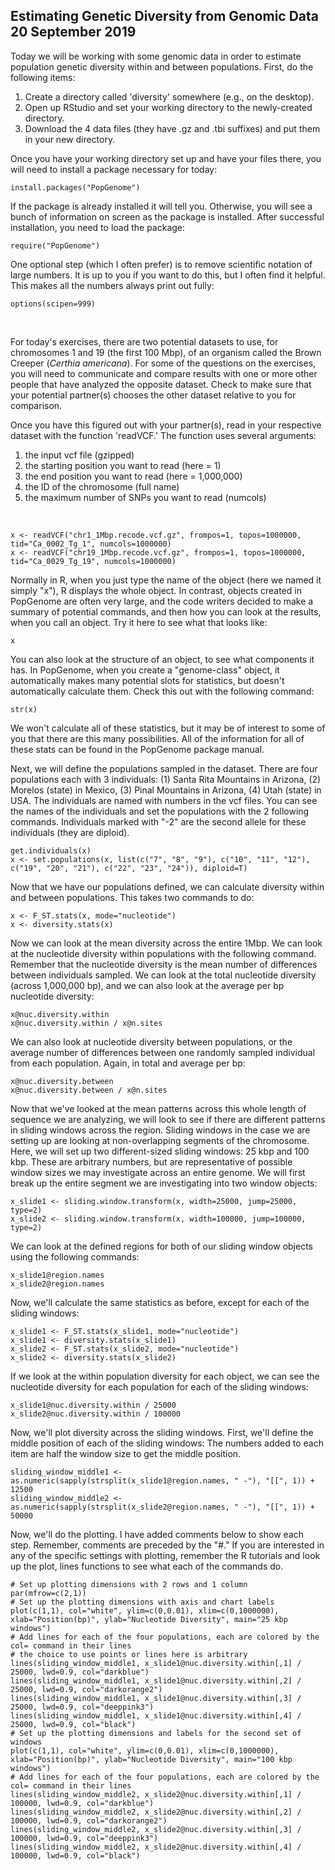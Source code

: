 ## Estimating Genetic Diversity from Genomic Data 20 September 2019

Today we will be working with some genomic data in order to estimate population genetic diversity within and between populations.
First, do the following items:
1. Create a directory called 'diversity' somewhere (e.g., on the desktop).
2. Open up RStudio and set your working directory to the newly-created directory.
3. Download the 4 data files (they have .gz and .tbi suffixes) and put them in your new directory. 

Once you have your working directory set up and have your files there, you will need to install a package necessary for today:

    install.packages("PopGenome")

If the package is already installed it will tell you. Otherwise, you will see a bunch of information on screen as the package
is installed. After successful installation, you need to load the package:
    
    require("PopGenome")

One optional step (which I often prefer) is to remove scientific notation of large numbers. It is up to you if you want to do 
this, but I often find it helpful. This makes all the numbers always print out fully:

    options(scipen=999)

&nbsp;

For today's exercises, there are two potential datasets to use, for chromosomes 1 and 19 (the first 100 Mbp), of an organism
called the Brown Creeper (_Certhia americana_). For some of the questions on the exercises, you will need to communicate and 
compare results with one or more other people that have analyzed the opposite dataset. Check to make sure that your potential
partner(s) chooses the other dataset relative to you for comparison.

Once you have this figured out with your partner(s), read in your respective dataset with the function 'readVCF.' The function
uses several arguments:
1. the input vcf file (gzipped)
2. the starting position you want to read (here = 1)
3. the end position you want to read (here = 1,000,000)
4. the ID of the chromosome (full name)
5. the maximum number of SNPs you want to read (numcols)

&nbsp;

    x <- readVCF("chr1_1Mbp.recode.vcf.gz", frompos=1, topos=1000000, tid="Ca_0002_Tg_1", numcols=1000000)
    x <- readVCF("chr19_1Mbp.recode.vcf.gz", frompos=1, topos=1000000, tid="Ca_0029_Tg_19", numcols=1000000)

Normally in R, when you just type the name of the object (here we named it simply "x"), R displays the whole object. In 
contrast, objects created in PopGenome are often very large, and the code writers decided to make a summary of potential
commands, and then how you can look at the results, when you call an object. Try it here to see what that looks like:

    x

You can also look at the structure of an object, to see what components it has. In PopGenome, when you create a "genome-class"
object, it automatically makes many potential slots for statistics, but doesn't automatically calculate them. Check this out
with the following command:

    str(x)

We won't calculate all of these statistics, but it may be of interest to some of you that there are this many possibilities. 
All of the information for all of these stats can be found in the PopGenome package manual.

Next, we will define the populations sampled in the dataset. There are four populations each with 3 individuals: (1) Santa 
Rita Mountains in Arizona, (2) Morelos (state) in Mexico, (3) Pinal Mountains in Arizona, (4) Utah (state) in USA. The 
individuals are named with numbers in the vcf files. You can see the names of the individuals and set the populations with
the 2 following commands. Individuals marked with "-2" are the second allele for these individuals (they are diploid).

    get.individuals(x)
    x <- set.populations(x, list(c("7", "8", "9"), c("10", "11", "12"), c("19", "20", "21"), c("22", "23", "24")), diploid=T)

Now that we have our populations defined, we can calculate diversity within and between populations. This takes two commands
to do:

    x <- F_ST.stats(x, mode="nucleotide")
    x <- diversity.stats(x)

Now we can look at the mean diversity across the entire 1Mbp. We can look at the nucleotide diversity within populations
with the following command. Remember that the nucleotide diversity is the mean number of differences between individuals
sampled. We can look at the total nucleotide diversity (across 1,000,000 bp), and we can also look at the average per bp
nucleotide diversity:

    x@nuc.diversity.within
    x@nuc.diversity.within / x@n.sites

We can also look at nucleotide diversity between populations, or the average number of differences between one randomly 
sampled individual from each population. Again, in total and average per bp:

    x@nuc.diversity.between
    x@nuc.diversity.between / x@n.sites

Now that we've looked at the mean patterns across this whole length of sequence we are analyzing, we will look to see if there
are different patterns in sliding windows across the region. Sliding windows in the case we are setting up are looking at
non-overlapping segments of the chromosome. Here, we will set up two different-sized sliding windows: 25 kbp and 100 kbp. 
These are arbitrary numbers, but are representative of possible window sizes we may investigate across an entire genome. We
will first break up the entire segment we are investigating into two window objects:

    x_slide1 <- sliding.window.transform(x, width=25000, jump=25000, type=2)
    x_slide2 <- sliding.window.transform(x, width=100000, jump=100000, type=2)

We can look at the defined regions for both of our sliding window objects using the following commands:

    x_slide1@region.names
    x_slide2@region.names

Now, we'll calculate the same statistics as before, except for each of the sliding windows:

    x_slide1 <- F_ST.stats(x_slide1, mode="nucleotide")
    x_slide1 <- diversity.stats(x_slide1)
    x_slide2 <- F_ST.stats(x_slide2, mode="nucleotide")
    x_slide2 <- diversity.stats(x_slide2)

If we look at the within population diversity for each object, we can see the nucleotide diversity for each population for 
each of the sliding windows:
    
    x_slide1@nuc.diversity.within / 25000
    x_slide2@nuc.diversity.within / 100000

Now, we'll plot diversity across the sliding windows. First, we'll define the middle position of each of the sliding windows:
The numbers added to each item are half the window size to get the middle position.

    sliding_window_middle1 <- as.numeric(sapply(strsplit(x_slide1@region.names, " -"), "[[", 1)) + 12500
    sliding_window_middle2 <- as.numeric(sapply(strsplit(x_slide2@region.names, " -"), "[[", 1)) + 50000
    
Now, we'll do the plotting. I have added comments below to show each step. Remember, comments are preceded by the "#." If you 
are interested in any of the specific settings with plotting, remember the R tutorials and look up the plot, lines functions
to see what each of the commands do.

    # Set up plotting dimensions with 2 rows and 1 column
    par(mfrow=c(2,1))
    # Set up the plotting dimensions with axis and chart labels
    plot(c(1,1), col="white", ylim=c(0,0.01), xlim=c(0,1000000), xlab="Position(bp)", ylab="Nucleotide Diversity", main="25 kbp windows")
    # Add lines for each of the four populations, each are colored by the col= command in their lines
    # the choice to use points or lines here is arbitrary
    lines(sliding_window_middle1, x_slide1@nuc.diversity.within[,1] / 25000, lwd=0.9, col="darkblue")
    lines(sliding_window_middle1, x_slide1@nuc.diversity.within[,2] / 25000, lwd=0.9, col="darkorange2")
    lines(sliding_window_middle1, x_slide1@nuc.diversity.within[,3] / 25000, lwd=0.9, col="deeppink3")
    lines(sliding_window_middle1, x_slide1@nuc.diversity.within[,4] / 25000, lwd=0.9, col="black")
    # Set up the plotting dimensions and labels for the second set of windows
    plot(c(1,1), col="white", ylim=c(0,0.01), xlim=c(0,1000000), xlab="Position(bp)", ylab="Nucleotide Diversity", main="100 kbp windows")
    # Add lines for each of the four populations, each are colored by the col= command in their lines
    lines(sliding_window_middle2, x_slide2@nuc.diversity.within[,1] / 100000, lwd=0.9, col="darkblue")
    lines(sliding_window_middle2, x_slide2@nuc.diversity.within[,2] / 100000, lwd=0.9, col="darkorange2")
    lines(sliding_window_middle2, x_slide2@nuc.diversity.within[,3] / 100000, lwd=0.9, col="deeppink3")
    lines(sliding_window_middle2, x_slide2@nuc.diversity.within[,4] / 100000, lwd=0.9, col="black")







